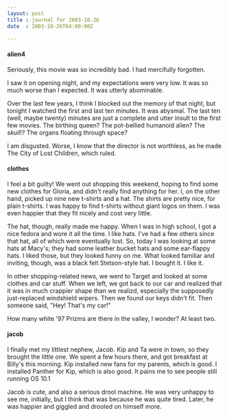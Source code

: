 ```yaml
---
layout: post
title : journal for 2003-10-26
date  : 2003-10-26T04:00:00Z

---
```

<h4>alien4</h4>Seriously, this movie was so incredibly bad.  I had mercifully forgotten.

I saw it on opening night, and my expectations were very low.  It was so much worse than I expected.  It was utterly abominable.

Over the last few years, I think I blocked out the memory of that night, but tonight I watched the first and last ten minutes.  It was abysmal.  The last ten (well, maybe twenty) minutes are just a complete and utter insult to the first few movies.  The birthing queen?  The pot-bellied humanoid alien?  The <em>skull</em>!?  The organs floating through space?

I am disgusted.  Worse, I know that the director is not worthless, as he made The City of Lost Children, which ruled.<h4>clothes</h4>I feel a bit guilty!  We went out shopping this weekend, hoping to find some new clothes for Gloria, and didn't really find anything for her.  I, on the other hand, picked up nine new t-shirts and a hat.  The shirts are pretty nice, for plain t-shirts.  I was happy to find t-shirts without giant logos on them. I was even happier that they fit nicely and cost very little.  

The hat, though, really made me happy.  When I was in high school, I got a nice fedora and wore it all the time.  I like hats.  I've had a few others since that hat, all of which were eventually lost.  So, today I was looking at some hats at Macy's;  they had some leather bucket hats and some ear-flappy hats.  I liked those, but they looked funny on me.  What looked familiar and inviting, though, was a black felt Stetson-style hat.  I bought it.  I like it.

In other shopping-related news, we went to Target and looked at some clothes and car stuff.  When we left, we got back to our car and realized that it was in much crappier shape than we realizd, especially the supposedly just-replaced windshield wipers.  Then we found our keys didn't fit.  Then someone said, "Hey!  That's my car!"

How many white '97 Prizms are there in the valley, I wonder?  At least two.<h4>jacob</h4>I finally met my littlest nephew, Jacob.  Kip and Ta were in town, so they brought the little one.  We spent a few hours there, and got breakfast at Billy's this morning.  Kip installed new fans for my parents, which is good.  I installed Panther for Kip, which is also good.  It pains me to see people still running OS 10.1

Jacob is cute, and also a serious drool machine.  He was very unhappy to see me, initially, but I think that was because he was quite tired.  Later, he was happier and giggled and drooled on himself more.

